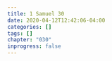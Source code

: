 ```yaml
---
title: 1 Samuel 30
date: 2020-04-12T12:42:06-04:00
categories: []
tags: []
chapter: "030"
inprogress: false
---
```


